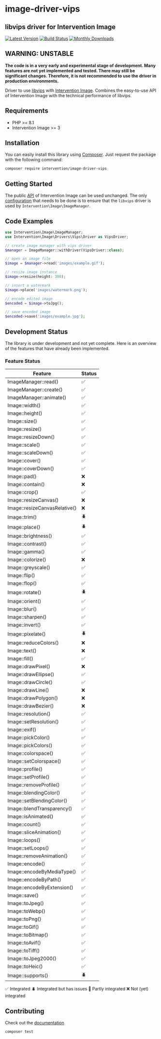 # image-driver-vips
## libvips driver for Intervention Image

[![Latest Version](https://img.shields.io/packagist/v/intervention/image-driver-vips.svg)](https://packagist.org/packages/intervention/image-driver-vips)
[![Build Status](https://github.com/Intervention/image-driver-vips/actions/workflows/run-tests.yml/badge.svg)](https://github.com/Intervention/image-driver-vips/actions)
[![Monthly Downloads](https://img.shields.io/packagist/dm/intervention/image-driver-vips.svg)](https://packagist.org/packages/intervention/image-driver-vips/stats)

## WARNING: UNSTABLE

**The code is in a very early and experimental stage of development. Many
features are not yet implemented and tested. There may still be significant
changes. Therefore, it is not recommended to use the driver in production
environments.**

Driver to use [libvips](https://github.com/libvips/libvips) with [Intervention
Image](https://github.com/Intervention/image). Combines the easy-to-use API of
Intervention Image with the technical performance of libvips.

## Requirements

- PHP >= 8.1
- Intervention Image >= 3

## Installation

You can easily install this library using [Composer](https://getcomposer.org).
Just request the package with the following command:
    
```bash
composer require intervention/image-driver-vips
```

## Getting Started

The public [API](https://image.intervention.io/v3) of Intervention Image can be
used unchanged. The only [configuration](https://image.intervention.io/v3/basics/image-manager) that needs to be done is to ensure that
the `libvips` driver is used by `Intervention\Image\ImageManager`.

## Code Examples

```php
use Intervention\Image\ImageManager;
use Intervention\Image\Drivers\Vips\Driver as VipsDriver;

// create image manager with vips driver
$manager = ImageManager::withDriver(VipsDriver::class);

// open an image file
$image = $manager->read('images/example.gif');

// resize image instance
$image->resize(height: 300);

// insert a watermark
$image->place('images/watermark.png');

// encode edited image
$encoded = $image->toJpg();

// save encoded image
$encoded->save('images/example.jpg');
```

## Development Status

The library is under development and not yet complete. Here is an overview of
the features that have already been implemented.

### Feature Status

| Feature | Status |
| - | - |
| ImageManager::read() | ✅ |
| ImageManager::create() | ✅ |
| ImageManager::animate() | ✅ |
| Image::width() | ✅ |
| Image::height() | ✅ |
| Image::size() | ✅ |
| Image::resize() | ✅ |
| Image::resizeDown() | ✅ |
| Image::scale() | ✅ |
| Image::scaleDown() | ✅ |
| Image::cover() | ✅ |
| Image::coverDown() | ✅ |
| Image::pad() | ❌ |
| Image::contain() | ❌ |
| Image::crop() | ✅ |
| Image::resizeCanvas() | ❌ |
| Image::resizeCanvasRelative() | ❌ |
| Image::trim() | 🪲 |
| Image::place() | 🪲 |
| Image::brightness() | ✅ |
| Image::contrast() | ✅ |
| Image::gamma() | ✅ |
| Image::colorize() | ❌ |
| Image::greyscale() | ✅ |
| Image::flip() | ✅ |
| Image::flop() | ✅ |
| Image::rotate() | 🪲 |
| Image::orient() | ✅ |
| Image::blur() | ✅ |
| Image::sharpen() | ✅ |
| Image::invert() | ✅ |
| Image::pixelate() | 🪲 |
| Image::reduceColors() | ❌ |
| Image::text() | ❌ |
| Image::fill() | ✅ |
| Image::drawPixel() | ❌ |
| Image::drawEllipse() | ✅ |
| Image::drawCircle() | ✅ |
| Image::drawLine() | ❌ |
| Image::drawPolygon() | ❌ |
| Image::drawBezier() | ❌ |
| Image::resolution() | ✅ |
| Image::setResolution() | ✅ |
| Image::exif() | ✅ |
| Image::pickColor() | ✅ |
| Image::pickColors() | ✅ |
| Image::colorspace() | ✅ |
| Image::setColorspace() | ✅ |
| Image::profile() | ✅ |
| Image::setProfile() | ✅ |
| Image::removeProfile() | ✅ |
| Image::blendingColor() | ✅ |
| Image::setBlendingColor() | ✅ |
| Image::blendTransparency() | ✅ |
| Image::isAnimated() | ✅ |
| Image::count() | ✅ |
| Image::sliceAnimation() | ✅ |
| Image::loops() | ✅ |
| Image::setLoops() | ✅ |
| Image::removeAnimation() | ✅ |
| Image::encode() | ✅ |
| Image::encodeByMediaType() | ✅ |
| Image::encodeByPath() | ✅ |
| Image::encodeByExtension() | ✅ |
| Image::save() | ✅ |
| Image::toJpeg() | ✅ |
| Image::toWebp() | ✅ |
| Image::toPng() | ✅ |
| Image::toGif() | ✅ |
| Image::toBitmap() | ✅ |
| Image::toAvif() | ✅ |
| Image::toTiff() | ✅ |
| Image::toJpeg2000() | ✅ |
| Image::toHeic() | ✅ |
| Image::supports() | 🪲 |

✅ Integrated
🪲 Integrated but has issues
🚧 Partly integrated
❌ Not (yet) integrated

## Contributing

Check out the [documentation](https://github.com/Intervention/image/blob/develop/CONTRIBUTING.md)

```bash
composer test
```
